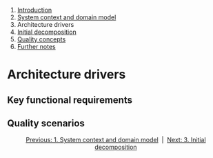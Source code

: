 1. [Introduction](index.md)
2. [System context and domain model](system-context.md)
3. Architecture drivers
4. [Initial decomposition](decomposition.md)
5. [Quality concepts](quality.md)
6. [Further notes](conclusion.md)


# Architecture drivers

## Key functional requirements



## Quality scenarios


<p align="center">
    <a href="system-context.md">Previous: 1. System context and domain model</a>&nbsp; | &nbsp;<a href="decomposition.md">Next: 3. Initial decomposition</a>
</p>
